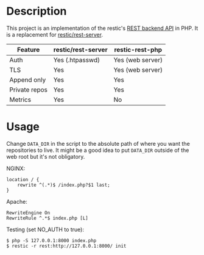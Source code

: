 # Description

This project is an implementation of the restic's [REST backend API](https://restic.readthedocs.io/en/latest/100_references.html#rest-backend) in PHP. It is a replacement for [restic/rest-server](https://github.com/restic/rest-server).

|Feature        |restic/rest-server|restic-rest-php|
|---------------|-----------|---------------|
| Auth          | Yes (.htpasswd) | Yes (web server) |
| TLS           | Yes       | Yes (web server) |
| Append only   | Yes       | Yes            |
| Private repos | Yes       | Yes            |
| Metrics       | Yes       | No             |


# Usage

Change `DATA_DIR` in the script to the absolute path of where you want the repositories to live. 
It might be a good idea to put `DATA_DIR` outside of the web root but it's not obligatory.

NGINX:
````
location / {
    rewrite ^(.*)$ /index.php?$1 last;
}
````

Apache:
````
RewriteEngine On
RewriteRule ^.*$ index.php [L]
````

Testing (set NO_AUTH to true):
````
$ php -S 127.0.0.1:8000 index.php
$ restic -r rest:http://127.0.0.1:8000/ init
````
